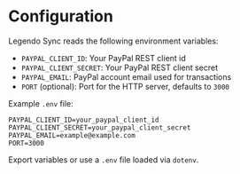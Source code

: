 # Configuration

Legendo Sync reads the following environment variables:

- `PAYPAL_CLIENT_ID`: Your PayPal REST client id
- `PAYPAL_CLIENT_SECRET`: Your PayPal REST client secret
- `PAYPAL_EMAIL`: PayPal account email used for transactions
- `PORT` (optional): Port for the HTTP server, defaults to `3000`

Example `.env` file:

```env
PAYPAL_CLIENT_ID=your_paypal_client_id
PAYPAL_CLIENT_SECRET=your_paypal_client_secret
PAYPAL_EMAIL=example@example.com
PORT=3000
```

Export variables or use a `.env` file loaded via `dotenv`.
